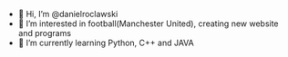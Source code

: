 - 👋 Hi, I’m @danielroclawski
- 👀 I’m interested in football(Manchester United), creating new website and programs
- 🌱 I’m currently learning Python, C++ and JAVA


<!---
danielroclawski/danielroclawski is a ✨ special ✨ repository because its `README.md` (this file) appears on your GitHub profile.
You can click the Preview link to take a look at your changes.
--->
